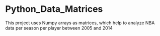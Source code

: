 # Python_Data_Matrices
This project uses Numpy arrays as matrices, which help to analyze NBA data per season per player between 2005 and 2014
